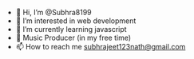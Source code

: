 - 👋 Hi, I’m @Subhra8199
- 👀 I’m interested in web development
- 🌱 I’m currently learning javascript
- 💞️ Music Producer (in my free time)
- 📫 How to reach me subhrajeet123nath@gmail.com 


<!---
Subhra8199/Subhra8199 is a ✨ special ✨ repository because its `README.md` (this file) appears on your GitHub profile.
You can click the Preview link to take a look at your changes.
--->
